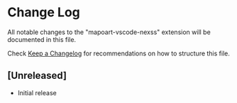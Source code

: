 # Change Log

All notable changes to the "mapoart-vscode-nexss" extension will be documented in this file.

Check [Keep a Changelog](http://keepachangelog.com/) for recommendations on how to structure this file.

## [Unreleased]

- Initial release